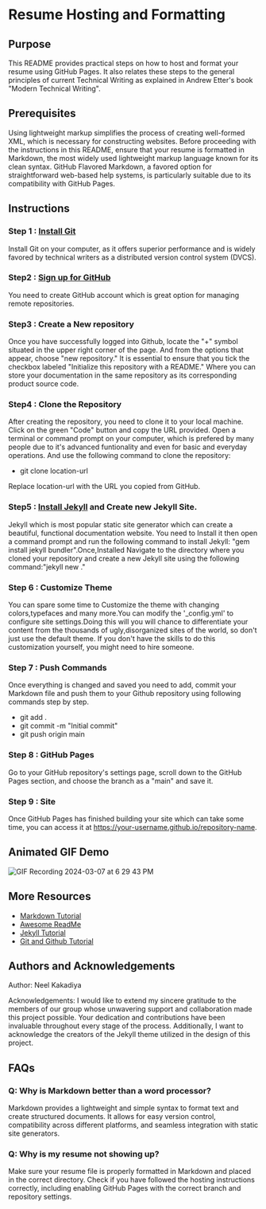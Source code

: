 # Resume Hosting and Formatting

## Purpose
This README provides practical steps on how to host and format your resume using GitHub Pages. It also relates these steps to the general principles of current Technical Writing as explained in Andrew Etter's book "Modern Technical Writing".

## Prerequisites
Using lightweight markup simplifies the process of creating well-formed XML, which is necessary for constructing websites. Before proceeding with the instructions in this README, ensure that your resume is formatted in Markdown, the most widely used lightweight markup language known for its clean syntax. GitHub Flavored Markdown, a favored option for straightforward web-based help systems, is particularly suitable due to its compatibility with GitHub Pages.

## Instructions

### Step 1 : [Install Git](https://git-scm.com/)
Install Git on your computer, as it offers superior performance and is widely favored by technical writers as a distributed version control system (DVCS).
### Step2 : [Sign up for GitHub](https://github.com/)
You need to create GitHub account which is great option for managing remote repositories.
### Step3 : Create a New repository
Once you have successfully logged into Github, locate the "+" symbol situated in the upper right corner of the page. And from the options that appear, choose "new repository." It is essential to ensure that you tick the checkbox labeled "Initialize this repository with a README." Where you can store your documentation in the same repository as its corresponding product source code. 
### Step4 : Clone the Repository
After creating the repository, you need to clone it to your local machine. Click on the green "Code" button and copy the URL provided. Open a terminal or command prompt on your computer, which is prefered by many people due to it's advanced funtionality and even for basic and everyday operations. And use the following command to clone the repository:
- git clone location-url

 Replace location-url with the URL you copied from GitHub. 

### Step5 : [Install Jekyll]( https://rubyinstaller.org/) and Create new Jekyll Site.
Jekyll which is most popular static site generator which can create a beautiful, functional documentation website. You need to Install it then open a command prompt and run the following command to install Jekyll: 
"gem install jekyll bundler".Once,Installed Navigate to the directory where you cloned your repository and create a new Jekyll site using the following command:"jekyll new ."

### Step 6 : Customize Theme 
You can spare some time to Customize the theme with changing colors,typefaces and many more.You can modify the '_config.yml' to configure site settings.Doing this will you will chance to differentiate your content from the thousands of ugly,disorganized sites of the world, so don't just use the default theme. If you don't have the skills to do this customization yourself, you might need to hire someone. 
### Step 7 : Push Commands 
Once everything is changed and saved you need to add, commit your Markdown file and push them to your Github repository using following commands step by step.
- git add . 
- git commit -m "Initial commit" 
- git push origin main 
### Step 8 : GitHub Pages
Go to your GitHub repository's settings page, scroll down to the GitHub Pages section, and choose the branch as a "main" and save it.
### Step 9 : Site 
Once GitHub Pages has finished building your site which can take some time, you can access it at https://your-username.github.io/repository-name.

## Animated GIF Demo
![GIF Recording 2024-03-07 at 6 29 43 PM](https://github.com/NeelK1609/Resume/assets/104944136/d8f4c50e-356d-4ea2-8b2f-7941f885ca1e)


## More Resources
- [Markdown Tutorial](https://www.markdowntutorial.com/)
- [Awesome ReadMe](https://github.com/matiassingers/awesome-readme)
- [Jekyll Tutorial](https://jekyllrb.com/tutorials/home/)
- [Git and Github Tutorial](https://www.freecodecamp.org/news/git-and-github-for-beginners/)

## Authors and Acknowledgements
Author: Neel Kakadiya

Acknowledgements:
I would like to extend my sincere gratitude to the members of our group whose unwavering support and collaboration made this project possible. Your dedication and contributions have been invaluable throughout every stage of the process. Additionally, I want to acknowledge the creators of the Jekyll theme utilized in the design of this project.

## FAQs
### Q: Why is Markdown better than a word processor?
Markdown provides a lightweight and simple syntax to format text and create structured documents. It allows for easy version control, compatibility across different platforms, and seamless integration with static site generators.

### Q: Why is my resume not showing up?
Make sure your resume file is properly formatted in Markdown and placed in the correct directory. Check if you have followed the hosting instructions correctly, including enabling GitHub Pages with the correct branch and repository settings.
